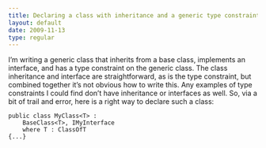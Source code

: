 ```yaml
---
title: Declaring a class with inheritance and a generic type constraint in C#
layout: default
date: 2009-11-13
type: regular
---
```


I’m writing a generic class that inherits from a base class, implements an interface, and has a type constraint on the generic class. The class inheritance and interface are straightforward, as is the type constraint, but combined together it’s not obvious how to write this. Any examples of type constraints I could find don’t have inheritance or interfaces as well. So, via a bit of trail and error, here is a right way to declare such a class:

	public class MyClass<T> :
	    BaseClass<T>, IMyInterface
	    where T : ClassOfT
	{...}
